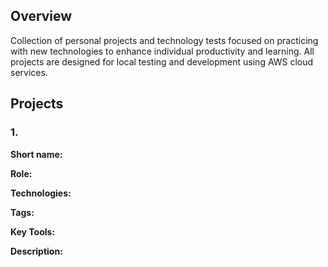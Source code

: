 ## Overview
Collection of personal projects and technology tests focused on practicing with new technologies to enhance individual productivity and learning. All projects are designed for local testing and development using AWS cloud services. </p>

## Projects

### 1. 

<b>Short name:</b>  </p>
<b>Role:</b>  </p>
<b>Technologies:</b>  </p>
<b>Tags:</b>  </p>
<b>Key Tools:</b>  </p>
<b>Description:</b> 
